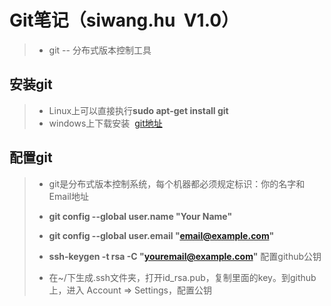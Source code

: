 # Git笔记（siwang.hu&nbsp;&nbsp;V1.0）  
> + git -- 分布式版本控制工具  
## 安装git  
> + Linux上可以直接执行**sudo apt-get install git**  
> + windows上下载安装&nbsp;&nbsp;[git地址](https://git-scm.com/downloads)  
## 配置git  
> + git是分布式版本控制系统，每个机器都必须规定标识：你的名字和Email地址  
>  
> + **git config --global user.name "Your Name"**  
>  
> + **git config --global user.email "email@example.com"**  
>  
> + **ssh-keygen -t rsa -C "youremail@example.com"** 配置github公钥  
>  
> + 在~/下生成.ssh文件夹，打开id_rsa.pub，复制里面的key。到github 上，进入 Account => Settings，配置公钥